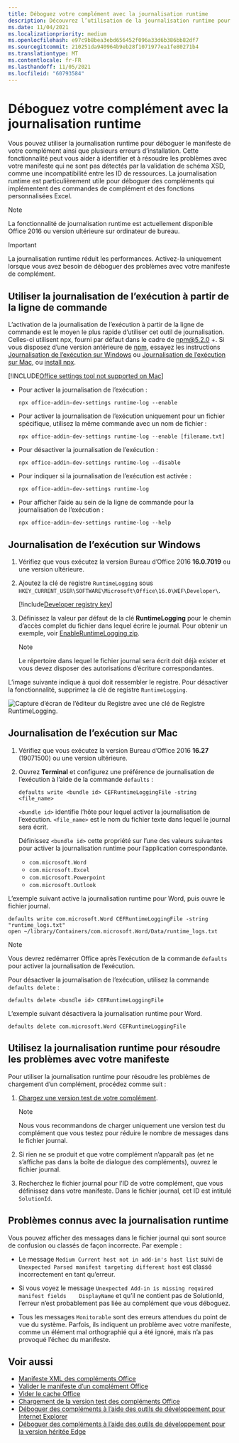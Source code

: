 ```yaml
---
title: Déboguez votre complément avec la journalisation runtime
description: Découvrez l’utilisation de la journalisation runtime pour déboguer votre complément.
ms.date: 11/04/2021
ms.localizationpriority: medium
ms.openlocfilehash: e97c9b8bea3ebd656452f096a33d6b386bb82df7
ms.sourcegitcommit: 210251da940964b9eb28f1071977ea1fe80271b4
ms.translationtype: MT
ms.contentlocale: fr-FR
ms.lasthandoff: 11/05/2021
ms.locfileid: "60793584"
---
```

# <a name="debug-your-add-in-with-runtime-logging"></a>Déboguez votre complément avec la journalisation runtime

Vous pouvez utiliser la journalisation runtime pour déboguer le manifeste de votre complément ainsi que plusieurs erreurs d’installation. Cette fonctionnalité peut vous aider à identifier et à résoudre les problèmes avec votre manifeste qui ne sont pas détectés par la validation de schéma XSD, comme une incompatibilité entre les ID de ressources. La journalisation runtime est particulièrement utile pour déboguer des compléments qui implémentent des commandes de complément et des fonctions personnalisées Excel.

> [!NOTE]
> La fonctionnalité de journalisation runtime est actuellement disponible Office 2016 ou version ultérieure sur ordinateur de bureau.

> [!IMPORTANT]
> La journalisation runtime réduit les performances. Activez-la uniquement lorsque vous avez besoin de déboguer des problèmes avec votre manifeste de complément.

## <a name="use-runtime-logging-from-the-command-line"></a>Utiliser la journalisation de l’exécution à partir de la ligne de commande

L’activation de la journalisation de l’exécution à partir de la ligne de commande est le moyen le plus rapide d’utiliser cet outil de journalisation. Celles-ci utilisent npx, fourni par défaut dans le cadre de npm@5.2.0 +. Si vous disposez d’une version antérieure de [npm](https://www.npmjs.com/), essayez les instructions [Journalisation de l’exécution sur Windows](#runtime-logging-on-windows) ou [Journalisation de l’exécution sur Mac](#runtime-logging-on-mac), ou [install npx](https://www.npmjs.com/package/npx).

[!INCLUDE[Office settings tool not supported on Mac](../includes/tool-nonsupport-mac-note.md)]

- Pour activer la journalisation de l’exécution :

    ```command&nbsp;line
    npx office-addin-dev-settings runtime-log --enable
    ```

- Pour activer la journalisation de l’exécution uniquement pour un fichier spécifique, utilisez la même commande avec un nom de fichier :

    ```command&nbsp;line
    npx office-addin-dev-settings runtime-log --enable [filename.txt]
    ```

- Pour désactiver la journalisation de l’exécution :

    ```command&nbsp;line
    npx office-addin-dev-settings runtime-log --disable
    ```

- Pour indiquer si la journalisation de l’exécution est activée :

    ```command&nbsp;line
    npx office-addin-dev-settings runtime-log
    ```

- Pour afficher l’aide au sein de la ligne de commande pour la journalisation de l’exécution :

    ```command&nbsp;line
    npx office-addin-dev-settings runtime-log --help
    ```

## <a name="runtime-logging-on-windows"></a>Journalisation de l’exécution sur Windows

1. Vérifiez que vous exécutez la version Bureau d’Office 2016 **16.0.7019** ou une version ultérieure.

2. Ajoutez la clé de registre `RuntimeLogging` sous `HKEY_CURRENT_USER\SOFTWARE\Microsoft\Office\16.0\WEF\Developer\`.

    [!include[Developer registry key](../includes/developer-registry-key.md)]

3. Définissez la valeur par défaut de la clé **RuntimeLogging** pour le chemin d’accès complet du fichier dans lequel écrire le journal. Pour obtenir un exemple, voir [EnableRuntimeLogging.zip](https://github.com/OfficeDev/Office-Add-in-Commands-Samples/raw/master/Tools/RuntimeLogging/EnableRuntimeLogging.zip).

    > [!NOTE]
    > Le répertoire dans lequel le fichier journal sera écrit doit déjà exister et vous devez disposer des autorisations d’écriture correspondantes.

L’image suivante indique à quoi doit ressembler le registre. Pour désactiver la fonctionnalité, supprimez la clé de registre `RuntimeLogging`.

![Capture d’écran de l’éditeur du Registre avec une clé de Registre RuntimeLogging.](../images/runtime-logging-registry.png)

## <a name="runtime-logging-on-mac"></a>Journalisation de l’exécution sur Mac

1. Vérifiez que vous exécutez la version Bureau d’Office 2016 **16.27** (19071500) ou une version ultérieure.

2. Ouvrez **Terminal** et configurez une préférence de journalisation de l’exécution à l’aide de la commande `defaults` :

    ```command&nbsp;line
    defaults write <bundle id> CEFRuntimeLoggingFile -string <file_name>
    ```

    `<bundle id>` identifie l’hôte pour lequel activer la journalisation de l’exécution. `<file_name>` est le nom du fichier texte dans lequel le journal sera écrit.

    Définissez `<bundle id>` cette propriété sur l’une des valeurs suivantes pour activer la journalisation runtime pour l’application correspondante.

    - `com.microsoft.Word`
    - `com.microsoft.Excel`
    - `com.microsoft.Powerpoint`
    - `com.microsoft.Outlook`

L’exemple suivant active la journalisation runtime pour Word, puis ouvre le fichier journal.

```command&nbsp;line
defaults write com.microsoft.Word CEFRuntimeLoggingFile -string "runtime_logs.txt"
open ~/library/Containers/com.microsoft.Word/Data/runtime_logs.txt
```

> [!NOTE]
> Vous devrez redémarrer Office après l’exécution de la commande `defaults` pour activer la journalisation de l’exécution.

Pour désactiver la journalisation de l’exécution, utilisez la commande `defaults delete` :

```command&nbsp;line
defaults delete <bundle id> CEFRuntimeLoggingFile
```

L’exemple suivant désactivera la journalisation runtime pour Word.

```command&nbsp;line
defaults delete com.microsoft.Word CEFRuntimeLoggingFile
```

## <a name="use-runtime-logging-to-troubleshoot-issues-with-your-manifest"></a>Utilisez la journalisation runtime pour résoudre les problèmes avec votre manifeste

Pour utiliser la journalisation runtime pour résoudre les problèmes de chargement d’un complément, procédez comme suit :

1. [Chargez une version test de votre complément](sideload-office-add-ins-for-testing.md).

    > [!NOTE]
    > Nous vous recommandons de charger uniquement une version test du complément que vous testez pour réduire le nombre de messages dans le fichier journal.

2. Si rien ne se produit et que votre complément n’apparaît pas (et ne s’affiche pas dans la boîte de dialogue des compléments), ouvrez le fichier journal.

3. Recherchez le fichier journal pour l’ID de votre complément, que vous définissez dans votre manifeste. Dans le fichier journal, cet ID est intitulé `SolutionId`.

## <a name="known-issues-with-runtime-logging"></a>Problèmes connus avec la journalisation runtime

Vous pouvez afficher des messages dans le fichier journal qui sont source de confusion ou classés de façon incorrecte. Par exemple :

- Le message `Medium Current host not in add-in's host list` suivi de `Unexpected Parsed manifest targeting different host` est classé incorrectement en tant qu’erreur.

- Si vous voyez le message `Unexpected Add-in is missing required manifest fields    DisplayName` et qu’il ne contient pas de SolutionId, l’erreur n’est probablement pas liée au complément que vous déboguez.

- Tous les messages `Monitorable` sont des erreurs attendues du point de vue du système. Parfois, ils indiquent un problème avec votre manifeste, comme un élément mal orthographié qui a été ignoré, mais n’a pas provoqué l’échec du manifeste.

## <a name="see-also"></a>Voir aussi

- [Manifeste XML des compléments Office](../develop/add-in-manifests.md)
- [Valider le manifeste d’un complément Office](troubleshoot-manifest.md)
- [Vider le cache Office](clear-cache.md)
- [Chargement de la version test des compléments Office](sideload-office-add-ins-for-testing.md)
- [Déboguer des compléments à l’aide des outils de développement pour Internet Explorer](debug-add-ins-using-f12-tools-ie.md)
- [Déboguer des compléments à l’aide des outils de développement pour la version héritée Edge](debug-add-ins-using-devtools-edge-legacy.md)
